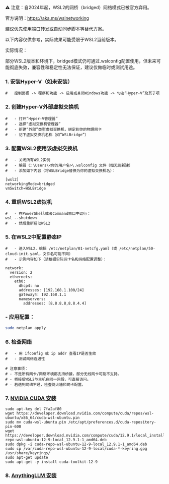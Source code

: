 ⚠️ 注意：自2024年起，WSL2的网桥（bridged）网络模式已被官方弃用。

官方说明：https://aka.ms/wslnetworking

建议优先使用端口转发或自动同步脚本等替代方案。

以下内容仅供参考，实际效果可能受限于WSL2当前版本。

实际情况：

  部分WSL2版本和环境下，bridged模式仍可通过.wslconfig配置使用，但未来可能彻底失效，兼容性和稳定性无法保证，建议仅做临时或测试用途。

### 1. 安装Hyper-V（如未安装）
```
#   控制面板 -> 程序和功能 -> 启用或关闭Windows功能 -> 勾选“Hyper-V”及其子项
```

### 2. 创建Hyper-V外部虚拟交换机
```
#   - 打开“Hyper-V管理器”
#   - 选择“虚拟交换机管理器”
#   - 新建“外部”类型虚拟交换机，绑定到你的物理网卡
#   - 记下虚拟交换机名称（如“WSLBridge”）
```

### 3. 配置WSL2使用该虚拟交换机
```
#   - 关闭所有WSL2实例
#   - 编辑 C:\Users\<你的用户名>\.wslconfig 文件（如无则新建）
#   - 添加如下内容（将WSLBridge替换为你的虚拟交换机名）：

[wsl2]
networkingMode=bridged
vmSwitch=WSLBridge
```

### 4. 重启WSL2虚拟机
```
#   - 在PowerShell或者Command窗口中运行：
wsl --shutdown
#   - 然后重新启动WSL2
```

### 5. 在WSL2中配置静态IP
```
#   - 进入WSL2，编辑 /etc/netplan/01-netcfg.yaml（或 /etc/netplan/50-cloud-init.yaml，文件名可能不同）
#   - 示例内容如下（请根据实际网卡名和网络配置调整）：

network:
  version: 2
  ethernets:
    eth0:
      dhcp4: no
      addresses: [192.168.1.100/24]
      gateway4: 192.168.1.1
      nameservers:
        addresses: [8.8.8.8,8.8.4.4]
```

### - 应用配置：
```bash
sudo netplan apply
```

### 6. 检查网络
```
#   - 用 ifconfig 或 ip addr 查看IP是否生效
#   - 测试网络连通性
```

```
# 注意事项：
# - 不是所有网卡/网络环境都支持桥接，部分无线网卡可能不支持。
# - 桥接后WSL2与主机在同一网段，可直接访问。
# - 若遇到网络不通，检查防火墙和网卡配置。
```

### 7. [NVIDIA CUDA 安装](https://docs.nvidia.com/cuda/wsl-user-guide/index.html)

```
sudo apt-key del 7fa2af80
wget https://developer.download.nvidia.com/compute/cuda/repos/wsl-ubuntu/x86_64/cuda-wsl-ubuntu.pin
sudo mv cuda-wsl-ubuntu.pin /etc/apt/preferences.d/cuda-repository-pin-600
wget https://developer.download.nvidia.com/compute/cuda/12.9.1/local_installers/cuda-repo-wsl-ubuntu-12-9-local_12.9.1-1_amd64.deb
sudo dpkg -i cuda-repo-wsl-ubuntu-12-9-local_12.9.1-1_amd64.deb
sudo cp /var/cuda-repo-wsl-ubuntu-12-9-local/cuda-*-keyring.gpg /usr/share/keyrings/
sudo apt-get update
sudo apt-get -y install cuda-toolkit-12-9
```

### 8. [AnythingLLM 安装](https://docs.anythingllm.com/installation-docker/available-images)
